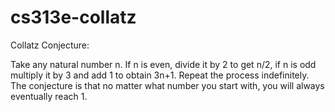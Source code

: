 # cs313e-collatz

Collatz Conjecture:

Take any natural number n. If n is even, divide it by 2 to get n/2, 
if n is odd multiply it by 3 and add 1 to obtain 3n+1. Repeat the process indefinitely.
The conjecture is that no matter what number you start with, you will always eventually reach 1.
